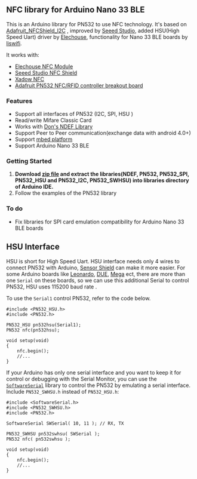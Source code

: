 ## NFC library for Arduino Nano 33 BLE

This is an Arduino library for PN532 to use NFC technology. It's based on 
[Adafruit_NFCShield_I2C](http://goo.gl/pk3FdB)
, improved by [Seeed Studio](http://goo.gl/zh1iQh), added HSU(High Speed Uart) driver by [Elechouse](http://elechouse.com), functionality for Nano 33 BLE boards by [liswifi](https://twitter.com/liswifi). 

It works with:

+ [Elechouse NFC Module](http://goo.gl/i0EQgd)
+ [Seeed Studio NFC Shield](http://goo.gl/Cac2OH)
+ [Xadow NFC](http://goo.gl/qBZMt0)
+ [Adafruit PN532 NFC/RFID controller breakout board](http://goo.gl/tby9Sw)

### Features
+ Support all interfaces of PN532 (I2C, SPI, HSU )
+ Read/write Mifare Classic Card
+ Works with [Don's NDEF Library](http://goo.gl/jDjsXl)
+ Support Peer to Peer communication(exchange data with android 4.0+)
+ Support [mbed platform](http://goo.gl/kGPovZ)
+ Support Arduino Nano 33 BLE

### Getting Started
1. **Download [zip file](https://github.com/nestrd/PN532SPI_Nano33BLE/archive/refs/heads/main.zip) and 
extract the libraries(NDEF, PN532, PN532_SPI, PN532_HSU and PN532_I2C, PN532_SWHSU) into libraries directory of Arduino IDE.**
2. Follow the examples of the PN532 library

### To do
+ Fix libraries for SPI card emulation compatibility for Arduino Nano 33 BLE boards

## HSU Interface

HSU is short for High Speed Uart. HSU interface needs only 4 wires to connect PN532 with Arduino, [Sensor Shield](http://goo.gl/i0EQgd) can make it more easier. For some Arduino boards like [Leonardo][Leonardo], [DUE][DUE], [Mega][Mega] ect, there are more than one `Serial` on these boards, so we can use this additional Serial to control PN532, HSU uses 115200 baud rate .

To use the `Serial1` control PN532, refer to the code below.

	#include <PN532_HSU.h>
	#include <PN532.h>
	
	PN532_HSU pn532hsu(Serial1);
	PN532 nfc(pn532hsu);

	void setup(void)
	{
		nfc.begin();
		//...
	}

If your Arduino has only one serial interface and you want to keep it for control or debugging with the Serial Monitor, you can use the [`SoftwareSerial`][SoftwareSerial] library to control the PN532 by emulating a serial interface. Include `PN532_SWHSU.h` instead of `PN532_HSU.h`:

	#include <SoftwareSerial.h>
	#include <PN532_SWHSU.h>
	#include <PN532.h>
	
	SoftwareSerial SWSerial( 10, 11 ); // RX, TX

	PN532_SWHSU pn532swhsu( SWSerial );
	PN532 nfc( pn532swhsu );

	void setup(void)
	{
		nfc.begin();
		//...
	}

[Mega]: http://arduino.cc/en/Main/arduinoBoardMega
[DUE]: http://arduino.cc/en/Main/arduinoBoardDue
[Leonardo]: http://arduino.cc/en/Main/arduinoBoardLeonardo
[SoftwareSerial]: https://www.arduino.cc/en/Reference/softwareSerial